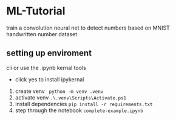 # ML-Tutorial
train a convolution neural net to detect numbers based on MNIST handwritten number dataset

## setting up enviroment

cli or use the .ipynb kernal tools
- click yes to install ipykernal

1) create venv ` python -m venv .venv`
2) activate venv `.\.venv\Scripts\Activate.ps1`
3) install dependencies `pip install -r requirements.txt`
4) step through the notebook `complete-example.ipynb`
